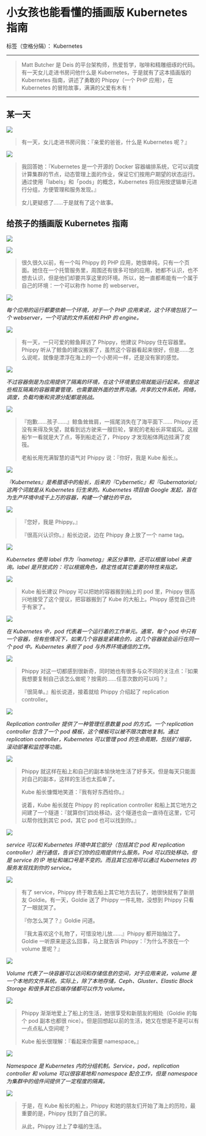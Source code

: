 # 小女孩也能看懂的插画版 Kubernetes 指南

标签（空格分隔）： Kubernetes

---

> Matt Butcher 是 Deis 的平台架构师，热爱哲学，咖啡和精雕细琢的代码。有一天女儿走进书房问他什么是 Kubernetes，于是就有了这本插画版的 Kubernetes 指南，讲述了勇敢的 Phippy（一个 PHP 应用），在 Kubernetes 的冒险故事，满满的父爱有木有！

----------

## 某一天

![](https://raw.githubusercontent.com/moooofly/ImageCache/master/Pictures/kubernetes-illustrated-guide-illustration-1.png)

> 有一天，女儿走进书房问我：『亲爱的爸爸，什么是 Kubernetes 呢？』

![](https://raw.githubusercontent.com/moooofly/ImageCache/master/Pictures/kubernetes-illustrated-guide-diagram-1.png)

> 我回答她：『Kubernetes 是一个开源的 Docker 容器编排系统，它可以调度计算集群的节点，动态管理上面的作业，保证它们按用户期望的状态运行。通过使用「labels」和「pods」的概念，Kubernetes 将应用按逻辑单元进行分组，方便管理和服务发现。』
>
> 女儿更疑惑了……于是就有了这个故事。

## 给孩子的插画版 Kubernetes 指南

![](https://raw.githubusercontent.com/moooofly/ImageCache/master/Pictures/kubernetes-illustrated-guide-illustration-2.png)

![](https://raw.githubusercontent.com/moooofly/ImageCache/master/Pictures/kubernetes-illustrated-guide-illustration-3.png)

> 很久很久以前，有一个叫 Phippy 的 PHP 应用，她很单纯，只有一个页面。她住在一个托管服务里，周围还有很多可怕的应用，她都不认识，也不想去认识，但是他们却要共享这里的环境。所以，她一直都希能有一个属于自己的环境：一个可以称作 home 的 webserver。

![](https://raw.githubusercontent.com/moooofly/ImageCache/master/Pictures/kubernetes-illustrated-guide-diagram-2.png)

*每个应用的运行都要依赖一个环境，对于一个 PHP 应用来说，这个环境包括了一个 webserver，一个可读的文件系统和 PHP 的 engine。*

![](https://raw.githubusercontent.com/moooofly/ImageCache/master/Pictures/kubernetes-illustrated-guide-illustration-4.png)

> 有一天，一只可爱的鲸鱼拜访了 Phippy，他建议 Phippy 住在容器里。Phippy 听从了鲸鱼的建议搬家了，虽然这个容器看起来很好，但是……怎么说呢，就像是漂浮在海上的一个小房间一样，还是没有家的感觉。

![](https://raw.githubusercontent.com/moooofly/ImageCache/master/Pictures/kubernetes-illustrated-guide-diagram-3.png)

*不过容器倒是为应用提供了隔离的环境，在这个环境里应用就能运行起来。但是这些相互隔离的容器需要管理，也需要跟外面的世界沟通。共享的文件系统，网络，调度，负载均衡和资源分配都是挑战。*

![](https://raw.githubusercontent.com/moooofly/ImageCache/master/Pictures/kubernetes-illustrated-guide-illustration-5.png)

> 『抱歉……孩子……』鲸鱼耸耸肩，一摇尾消失在了海平面下…… Phippy 还没有来得及失望，就看到远方驶来一艘巨轮，掌舵的老船长非常威风。这艘船乍一看就是大了点，等到船走近了，Phippy 才发现船体两边挂满了皮筏。
> 
> 老船长用充满智慧的语气对 Phippy 说：『你好，我是 Kube 船长』。

![](https://raw.githubusercontent.com/moooofly/ImageCache/master/Pictures/kubernetes-illustrated-guide-diagram-4.png)

*『Kubernetes』是希腊语中的船长，后来的『Cybernetic』和『Gubernatorial』这两个词就是从 Kubernetes 衍生来的。Kubernetes 项目由 Google 发起，旨在为生产环境中成千上万的容器，构建一个健壮的平台。*

![](https://raw.githubusercontent.com/moooofly/ImageCache/master/Pictures/kubernetes-illustrated-guide-illustration-6.png)

> 『您好，我是 Phippy。』
> 
> 『很高兴认识你。』船长边说，边在 Phippy 身上放了一个 name tag。

![](https://raw.githubusercontent.com/moooofly/ImageCache/master/Pictures/kubernetes-illustrated-guide-diagram-5.png)

*Kubernetes 使用 label 作为『nametag』来区分事物，还可以根据 label 来查询。label 是开放式的：可以根据角色，稳定性或其它重要的特性来指定。*

![](https://raw.githubusercontent.com/moooofly/ImageCache/master/Pictures/kubernetes-illustrated-guide-illustration-7.png)

> Kube 船长建议 Phippy 可以把她的容器搬到船上的 pod 里，Phippy 很高兴地接受了这个提议，把容器搬到了 Kube 的大船上。Phippy 感觉自己终于有家了。

![](https://raw.githubusercontent.com/moooofly/ImageCache/master/Pictures/kubernetes-illustrated-guide-diagram-6.png)

*在 Kubernetes 中，pod 代表着一个运行着的工作单元。通常，每个 pod 中只有一个容器，但有些情况下，如果几个容器是紧耦合的，这几个容器就会运行在同一个 pod 中。Kubernetes 承担了 pod 与外界环境通信的工作。*

![](https://raw.githubusercontent.com/moooofly/ImageCache/master/Pictures/kubernetes-illustrated-guide-illustration-8.png)

> Phippy 对这一切都感到很新奇，同时她也有很多与众不同的关注点：『如果我想要复制自己该怎么做呢？按需的……任意次数的可以吗？』
> 
> 『很简单。』船长说道，接着就给 Phippy 介绍起了 replication controller。

![](https://raw.githubusercontent.com/moooofly/ImageCache/master/Pictures/kubernetes-illustrated-guide-diagram-7.png)

*Replication controller 提供了一种管理任意数量 pod 的方式。一个 replication controller 包含了一个 pod 模板，这个模板可以被不限次数地复制。通过 replication controller，Kubernetes 可以管理 pod 的生命周期，包括扩/缩容，滚动部署和监控等功能。*

![](https://raw.githubusercontent.com/moooofly/ImageCache/master/Pictures/kubernetes-illustrated-guide-illustration-9.png)

> Phippy 就这样在船上和自己的副本愉快地生活了好多天。但是每天只能面对自己的副本，这样的生活也太孤单了。
> 
> Kube 船长慷慨地笑道：『我有好东西给你。』
> 
> 说着，Kube 船长就在 Phippy 的 replication controller 和船上其它地方之间建了一个隧道：『就算你们四处移动，这个隧道也会一直待在这里，它可以帮你找到其它 pod，其它 pod 也可以找到你。』

![](https://raw.githubusercontent.com/moooofly/ImageCache/master/Pictures/kubernetes-illustrated-guide-diagram-8.png)

*service 可以和 Kubernetes 环境中其它部分（包括其它 pod 和 replication controller）进行通信，告诉它们你的应用提供什么服务。Pod 可以四处移动，但是 service 的 IP 地址和端口号是不变的。而且其它应用可以通过 Kubernetes 的服务发现找到你的 service。*

![](https://raw.githubusercontent.com/moooofly/ImageCache/master/Pictures/kubernetes-illustrated-guide-illustration-10.png)

> 有了 service，Phippy 终于敢去船上其它地方去玩了，她很快就有了新朋友 Goldie。有一天，Goldie 送了 Phippy 一件礼物，没想到 Phippy 只看了一眼就哭了。
> 
> 『你怎么哭了？』Goldie 问道。
> 
> 『我太喜欢这个礼物了，可惜没地儿放……』Phippy 都开始抽泣了。Goldie 一听原来是这么回事，马上就告诉 Phippy：『为什么不放在一个 volume 里呢？』

![](https://raw.githubusercontent.com/moooofly/ImageCache/master/Pictures/kubernetes-illustrated-guide-diagram-9.png)

*Volume 代表了一块容器可以访问和存储信息的空间，对于应用来说，volume 是一个本地的文件系统。实际上，除了本地存储，Ceph、Gluster、Elastic Block Storage 和很多其它后端存储都可以作为 volume。*

![](https://raw.githubusercontent.com/moooofly/ImageCache/master/Pictures/kubernetes-illustrated-guide-illustration-11.png)

> Phippy 渐渐地爱上了船上的生活，她很享受和新朋友的相处（Goldie 的每个 pod 副本也都很 nice）。但是回想起以前的生活，她又在想是不是可以有一点点私人空间呢？
> 
> Kube 船长很理解：『看起来你需要 namespace。』

![](https://raw.githubusercontent.com/moooofly/ImageCache/master/Pictures/kubernetes-illustrated-guide-diagram-10.png)

*Namespace 是 Kubernetes 内的分组机制。Service，pod，replication controller 和 volume 可以很容易地和 namespace 配合工作，但是 namespace 为集群中的组件间提供了一定程度的隔离。*

![](https://raw.githubusercontent.com/moooofly/ImageCache/master/Pictures/kubernetes-illustrated-guide-illustration-12.png)

> 于是，在 Kube 船长的船上，Phippy 和她的朋友们开始了海上的历险，最重要的是，Phippy 找到了自己的家。
> 
> 从此，Phippy 过上了幸福的生活。

